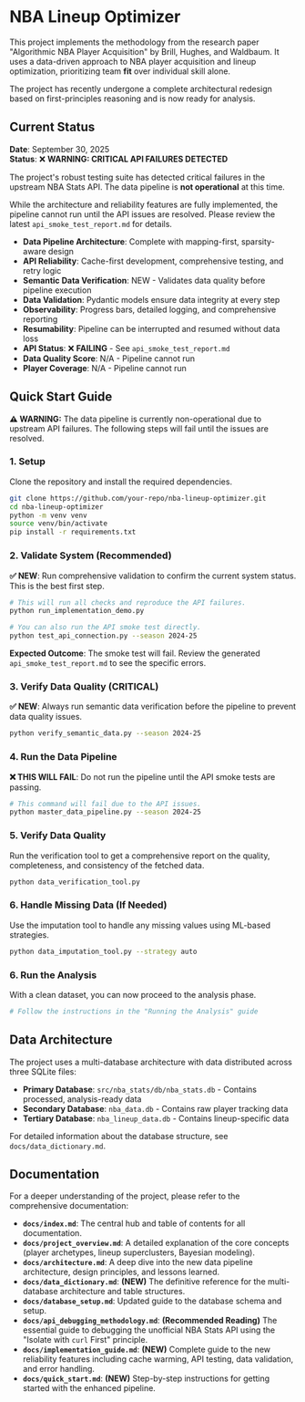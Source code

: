# NBA Lineup Optimizer

This project implements the methodology from the research paper "Algorithmic NBA Player Acquisition" by Brill, Hughes, and Waldbaum. It uses a data-driven approach to NBA player acquisition and lineup optimization, prioritizing team **fit** over individual skill alone.

The project has recently undergone a complete architectural redesign based on first-principles reasoning and is now ready for analysis.

## Current Status

**Date**: September 30, 2025  
**Status**: ❌ **WARNING: CRITICAL API FAILURES DETECTED**

The project's robust testing suite has detected critical failures in the upstream NBA Stats API. The data pipeline is **not operational** at this time. 

While the architecture and reliability features are fully implemented, the pipeline cannot run until the API issues are resolved. Please review the latest `api_smoke_test_report.md` for details.

-   **Data Pipeline Architecture**: Complete with mapping-first, sparsity-aware design
-   **API Reliability**: Cache-first development, comprehensive testing, and retry logic
-   **Semantic Data Verification**: NEW - Validates data quality before pipeline execution
-   **Data Validation**: Pydantic models ensure data integrity at every step
-   **Observability**: Progress bars, detailed logging, and comprehensive reporting
-   **Resumability**: Pipeline can be interrupted and resumed without data loss
-   **API Status**: ❌ **FAILING** - See `api_smoke_test_report.md`
-   **Data Quality Score**: N/A - Pipeline cannot run
-   **Player Coverage**: N/A - Pipeline cannot run

## Quick Start Guide

**⚠️ WARNING:** The data pipeline is currently non-operational due to upstream API failures. The following steps will fail until the issues are resolved.

### 1. Setup

Clone the repository and install the required dependencies.

```bash
git clone https://github.com/your-repo/nba-lineup-optimizer.git
cd nba-lineup-optimizer
python -m venv venv
source venv/bin/activate
pip install -r requirements.txt
```

### 2. Validate System (Recommended)

**✅ NEW**: Run comprehensive validation to confirm the current system status. This is the best first step.

```bash
# This will run all checks and reproduce the API failures.
python run_implementation_demo.py

# You can also run the API smoke test directly.
python test_api_connection.py --season 2024-25
```
**Expected Outcome**: The smoke test will fail. Review the generated `api_smoke_test_report.md` to see the specific errors.

### 3. Verify Data Quality (CRITICAL)

**✅ NEW**: Always run semantic data verification before the pipeline to prevent data quality issues.

```bash
python verify_semantic_data.py --season 2024-25
```

### 4. Run the Data Pipeline

**❌ THIS WILL FAIL**: Do not run the pipeline until the API smoke tests are passing.

```bash
# This command will fail due to the API issues.
python master_data_pipeline.py --season 2024-25
```

### 5. Verify Data Quality

Run the verification tool to get a comprehensive report on the quality, completeness, and consistency of the fetched data.

```bash
python data_verification_tool.py
```

### 6. Handle Missing Data (If Needed)

Use the imputation tool to handle any missing values using ML-based strategies.

```bash
python data_imputation_tool.py --strategy auto
```

### 6. Run the Analysis

With a clean dataset, you can now proceed to the analysis phase.

```bash
# Follow the instructions in the "Running the Analysis" guide
```

## Data Architecture

The project uses a multi-database architecture with data distributed across three SQLite files:

- **Primary Database**: `src/nba_stats/db/nba_stats.db` - Contains processed, analysis-ready data
- **Secondary Database**: `nba_data.db` - Contains raw player tracking data
- **Tertiary Database**: `nba_lineup_data.db` - Contains lineup-specific data

For detailed information about the database structure, see `docs/data_dictionary.md`.

## Documentation

For a deeper understanding of the project, please refer to the comprehensive documentation:

-   **`docs/index.md`**: The central hub and table of contents for all documentation.
-   **`docs/project_overview.md`**: A detailed explanation of the core concepts (player archetypes, lineup superclusters, Bayesian modeling).
-   **`docs/architecture.md`**: A deep dive into the new data pipeline architecture, design principles, and lessons learned.
-   **`docs/data_dictionary.md`**: **(NEW)** The definitive reference for the multi-database architecture and table structures.
-   **`docs/database_setup.md`**: Updated guide to the database schema and setup.
-   **`docs/api_debugging_methodology.md`**: **(Recommended Reading)** The essential guide to debugging the unofficial NBA Stats API using the "Isolate with `curl` First" principle.
-   **`docs/implementation_guide.md`**: **(NEW)** Complete guide to the new reliability features including cache warming, API testing, data validation, and error handling.
-   **`docs/quick_start.md`**: **(NEW)** Step-by-step instructions for getting started with the enhanced pipeline. 